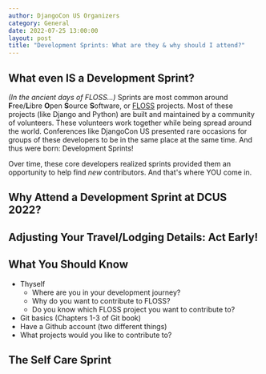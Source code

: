 ```yaml
---
author: DjangoCon US Organizers
category: General
date: 2022-07-25 13:00:00
layout: post
title: "Development Sprints: What are they & why should I attend?"
---
```


## What even IS a Development Sprint?
*(In the ancient days of FLOSS...)*
Sprints are most common around **F**ree/**L**ibre **O**pen **S**ource **S**oftware, or [FLOSS](https://en.m.wikipedia.org/wiki/Alternative_terms_for_free_software) projects. Most of these projects (like Django and Python) are built and maintained by a community of volunteers. These volunteers work together while being spread around the world. Conferences like DjangoCon US presented rare occasions for groups of these developers to be in the same place at the same time. And thus were born: Development Sprints!

Over time, these core developers realized sprints provided them an opportunity to help find *new* contributors. And that's where YOU come in.

## Why Attend a Development Sprint at DCUS 2022?
## Adjusting Your Travel/Lodging Details: Act Early!
## What You Should Know
- Thyself
	- Where are you in your development journey?
	- Why do you want to contribute to FLOSS?
	- Do you know which FLOSS project you want to contribute to?
- Git basics (Chapters 1-3 of Git book)
- Have a Github account (two different things)
- What projects would you like to contribute to?
## The Self Care Sprint